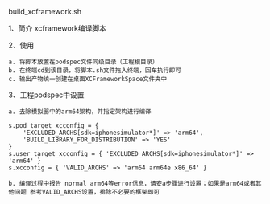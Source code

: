 build_xcframework.sh

1、简介
xcframework编译脚本

2、使用
    
    a. 将脚本放置在podspec文件同级目录（工程根目录）
    b. 在终端cd到该目录，将脚本.sh文件拖入终端，回车执行即可
    c. 输出产物统一创建在桌面XCFrameworkSpace文件夹中

3、工程podspec中设置

    a. 去除模拟器中的arm64架构，并指定架构进行编译

    s.pod_target_xcconfig = {
        'EXCLUDED_ARCHS[sdk=iphonesimulator*]' => 'arm64',
        'BUILD_LIBRARY_FOR_DISTRIBUTION' => 'YES'
    }
    s.user_target_xcconfig = { 'EXCLUDED_ARCHS[sdk=iphonesimulator*]' => 'arm64' }
    s.xcconfig = { 'VALID_ARCHS' => 'arm64 arm64e x86_64' }
    
    b. 编译过程中报告 normal arm64等error信息，请安a步骤进行设置；如果是arm64或者其他问题 参考VALID_ARCHS设置，排除不必要的框架即可

